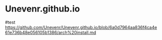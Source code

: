 # Unevenr.github.io

#test
https://github.com/Unevenr/Unevenr.github.io/blob/6a0d7964aa836f4ca4e61e736b48e056105b1386/arch%20install.md
